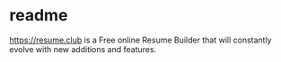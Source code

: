 # readme
https://resume.club is a Free online Resume Builder that will constantly evolve with new additions and features.

